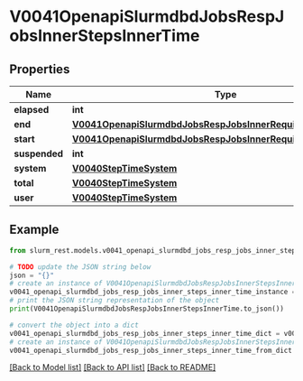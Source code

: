 # V0041OpenapiSlurmdbdJobsRespJobsInnerStepsInnerTime


## Properties

Name | Type | Description | Notes
------------ | ------------- | ------------- | -------------
**elapsed** | **int** |  | [optional] 
**end** | [**V0041OpenapiSlurmdbdJobsRespJobsInnerRequiredMemoryPerCpu**](V0041OpenapiSlurmdbdJobsRespJobsInnerRequiredMemoryPerCpu.md) |  | [optional] 
**start** | [**V0041OpenapiSlurmdbdJobsRespJobsInnerRequiredMemoryPerCpu**](V0041OpenapiSlurmdbdJobsRespJobsInnerRequiredMemoryPerCpu.md) |  | [optional] 
**suspended** | **int** |  | [optional] 
**system** | [**V0040StepTimeSystem**](V0040StepTimeSystem.md) |  | [optional] 
**total** | [**V0040StepTimeSystem**](V0040StepTimeSystem.md) |  | [optional] 
**user** | [**V0040StepTimeSystem**](V0040StepTimeSystem.md) |  | [optional] 

## Example

```python
from slurm_rest.models.v0041_openapi_slurmdbd_jobs_resp_jobs_inner_steps_inner_time import V0041OpenapiSlurmdbdJobsRespJobsInnerStepsInnerTime

# TODO update the JSON string below
json = "{}"
# create an instance of V0041OpenapiSlurmdbdJobsRespJobsInnerStepsInnerTime from a JSON string
v0041_openapi_slurmdbd_jobs_resp_jobs_inner_steps_inner_time_instance = V0041OpenapiSlurmdbdJobsRespJobsInnerStepsInnerTime.from_json(json)
# print the JSON string representation of the object
print(V0041OpenapiSlurmdbdJobsRespJobsInnerStepsInnerTime.to_json())

# convert the object into a dict
v0041_openapi_slurmdbd_jobs_resp_jobs_inner_steps_inner_time_dict = v0041_openapi_slurmdbd_jobs_resp_jobs_inner_steps_inner_time_instance.to_dict()
# create an instance of V0041OpenapiSlurmdbdJobsRespJobsInnerStepsInnerTime from a dict
v0041_openapi_slurmdbd_jobs_resp_jobs_inner_steps_inner_time_from_dict = V0041OpenapiSlurmdbdJobsRespJobsInnerStepsInnerTime.from_dict(v0041_openapi_slurmdbd_jobs_resp_jobs_inner_steps_inner_time_dict)
```
[[Back to Model list]](../README.md#documentation-for-models) [[Back to API list]](../README.md#documentation-for-api-endpoints) [[Back to README]](../README.md)


